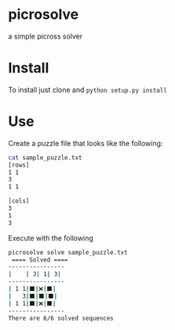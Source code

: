 # picrosolve
a simple picross solver

# Install
To install just clone and `python setup.py install`

# Use

Create a puzzle file that looks like the following:

```sh
cat sample_puzzle.txt
[rows]
1 1
3
1 1

[cols]
3
1
3
```

Execute with the following

```sh
picrosolve solve sample_puzzle.txt
 ==== Solved ====
----------------
|    | 3| 1| 3|
----------------
| 1 1|⬛|❌|⬛|
|   3|⬛|⬛|⬛|
| 1 1|⬛|❌|⬛|
----------------
There are 6/6 solved sequences
```
